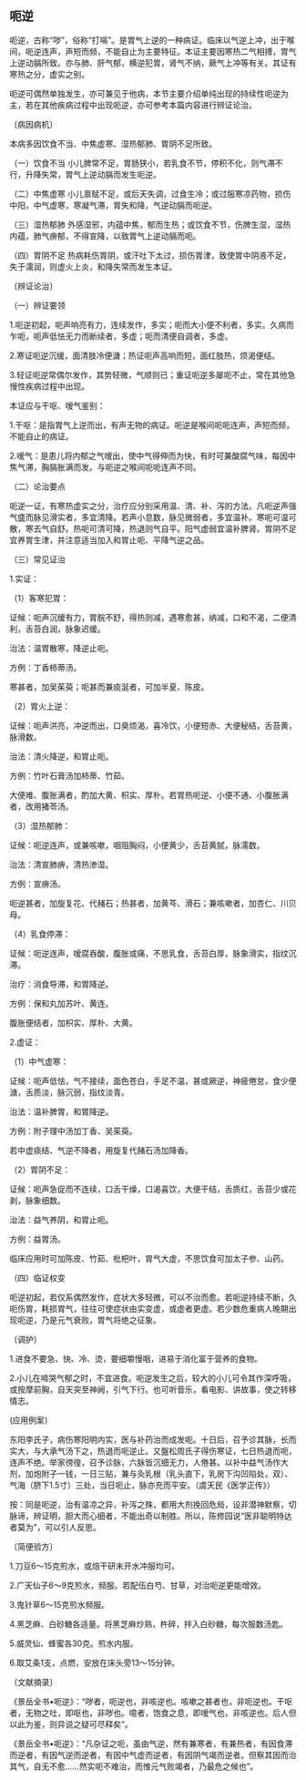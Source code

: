 ## 呃逆

呃逆，古称“哕”，俗称“打嗝”。是胃气上逆的一种病证。临床以气逆上冲，出于喉间，呃逆连声，声短而频，不能自止为主要特征。本证主要因寒热二气相搏，胃气上逆动膈所致。亦与肺、肝气郁，横逆犯胃，肾气不纳，厥气上冲等有关。其证有寒热之分，虚实之别。

呃逆可偶然单独发生，亦可兼见于他病，本节主要介绍单纯出现的持续性呃逆为主，若在其他疾病过程中出现呃逆，亦可参考本篇内容进行辨证论治。

〔病因病机〕

本病多因饮食不当、中焦虚寒、湿热郁肺、胃阴不足所致。

（一）饮食不当 小儿脾常不足，胃肠狭小，若乳食不节，停积不化，则气滞不行，升降失常，胃气上逆动膈而发生呃逆。

（二）中焦虚寒 小儿禀赋不足，或后天失调，过食生冷；或过服寒凉药物，损伤中阳，中气虚寒，寒凝气滞，胃失和降，气逆动膈而呃逆。

（三）湿热郁肺 外感湿邪，内蕴中焦，郁而生热；或饮食不节，伤脾生湿，湿热内蕴，肺气痹郁，不得宣降，以致胃气上逆动膈而呃。

（四）胃阴不足 热病耗伤胃阴，或汗吐下太过，损伤胃津，致使胃中阴液不足，失于濡润，则虚火上炎，和降失常而发生本证。

〔辨证论治〕

（一）辨证要领

1.呃逆初起，呃声响亮有力，连续发作，多实；呃而大小便不利者，多实。久病而乍呃，呃声低怯无力而断续者，多虚；呃而清便自调者，多虚。

2.寒证呃逆沉缓，面清肢冷便溏；热证呃声高响而短，面红肢热，烦渴便结。

3.轻证呃逆常偶尔发作，其势轻微，气顺则已；重证呃逆多屡呃不止，常在其他急慢性疾病过程中出现。

本证应与干呕、嗳气鉴别：

1.干呕：是指胃气上逆而出，有声无物的病证。呃逆是喉间呃呃连声，声短而频，不能自止的病证。

2.嗳气：是患儿将内郁之气嗳出，使中气得伸而为快，有时可兼酸腐气味，每因中焦气滞，胸膈胀满而发。与呃逆之喉间呃呃连声不同。

（二）论治要点

呃逆一证，有寒热虚实之分，治疗应分别采用温、清、补、泻的方法。凡呃逆声强气盛而脉见滑实者，多宜清降。若声小息数，脉见微弱者，多宜温补。寒呃可温可散，寒去气自舒。热呃可清可降，热退则气自平。阳气虚弱宜温补脾肾。胃阴不足宜养胃生津，并注意适当加入和胃止呃、平降气逆之品。

（三）常见证治

1.实证：

（1）客寒犯胃：

证候：呃声沉缓有力，胃脘不舒，得热则减，遇寒愈甚，纳减，口和不渴，二便清利，舌苔白润，脉象迟缓。

治法：温胃散寒，降逆止呃。

方例：丁香柿蒂汤。

寒甚者，加吴茱萸；呃甚而兼痰涎者，可加半夏、陈皮。

（2）胃火上逆：

证候：呃声洪亮，冲逆而出，口臭烦渴，喜冷饮，小便短赤、大便秘结，舌苔黄，脉滑数。

治法：清火降逆，和胃止呃。

方例：竹叶石膏汤加柿蒂、竹茹。

大便难、腹胀满者，酌加大黄、枳实、厚朴。若胃热呃逆、小便不通、小腹胀满者，改用猪苓汤。

（3）湿热郁肺：

证候：呃逆连声，或兼咳嗽，咽阻胸闷，小便黄少，舌苔黄腻，脉濡数。

治法：清宣肺痹，清热渗湿。

方例：宣痹汤。

呃逆甚者，加旋复花、代赭石；热甚者，加黄芩、滑石；兼咳嗽者，加杏仁、川贝母。

（4）乳食停滞：

证候：呃逆连声，嗳腐吞酸，腹胀或痛，不思乳食，舌苔白厚，脉象滑实，指纹沉滞。

治疗：消食导滞，和胃降逆。

方例：保和丸加苏叶、黄连。

腹胀便结者，加枳实、厚朴、大黄。

2.虚证：

（1）中气虚寒：

证候：呃声低怯，气不接续，面色苍白，手足不温，甚或厥逆，神疲倦怠，食少便溏，舌质淡，脉沉弱，指纹淡青。

治法：温补脾胃，和胃降逆。

方例：附子理中汤加丁香、吴茱萸。

若中虚痰结、气逆不降者，用旋复代赭石汤加降香。

（2）胃阴不足：

证候：呃声急促而不连续，口舌干燥，口渴喜饮，大便干结，舌质红，舌苔少或花剥，脉象细数。

治法：益气养阴，和胃止呃。

方例：益胃汤。

临床应用时可加陈皮、竹茹、枇杷叶，胃气大虚，不思饮食可加太子参、山药。

（四）临证权变

呃逆初起，若仅系偶然发作，症状大多轻微，可以不治而愈。若呃逆持续不断，久呃伤胃，耗损胃气，往往可使症状由实变虚，或虚者更虚。若少数危重病人晚期出现呃逆，乃是元气衰败，胃气将绝之征象。

〔调护〕

1.进食不要急、快、冷、烫，要细嚼慢咽，进易于消化富于营养的食物。

2.小儿在啼哭气郁之时，不宜进食。呃逆发生之后，较大的小儿可令其作深呼吸，或按摩前胸，自天突至神阙，引气下行。也可听音乐，看电影、讲故事，使之转移情志。

(应用例案〕

东阳李氏子，病伤寒阳明内实，医与补药治而成发呃。十日后，召予诊其脉，长而实大，与大承气汤下之，热退而呃逆止。又盤松周氏子得伤寒证，七日热退而呃，连声不绝。举家徬徨，召予诊脉，六脉皆沉细无力，人倦甚。以补中益气汤作大剂，加炮附子一钱，一日三贴，兼与灸乳根（乳头直下，乳房下沟凹陷处，双）、气海（脐下1.5寸）三处，当日呃止，脉亦充而平安。（虞天民《医学正传》）

按：同是呃逆，治有温凉之异，补泻之殊，都用大剂挽回危局，设非潜神默察，切脉谛，辨证明，胆大而心细者，不能出奇以制胜。所以，陈修园说“医非聪明特达者莫为”，可以引人反思。

〔简便验方〕

1.刀豆6〜15克煎水，或焙干研末开水冲服均可。

2.广天仙子6〜9克煎水，频服。若配伍白芍、甘草，对治呃逆更能增效。

3.鬼针草6〜15克煎水频服。

4.黑芝麻、白砂糖各适量。将黑芝麻炒熟，杵碎，拌入白砂糖，每次服数汤匙。

5.威灵仙、蜂蜜各30克。煎水内服。

6.取艾条1支，点燃，安放在床头旁13〜15分钟。

〔文献摘录〕

《景岳全书•呃逆》：“哕者，呃逆也，非咳逆也。咳嗽之甚者也，非呃逆也。干呕者，无物之吐，即呕也，非哕也。噫者，饱食之息，即嗳气也，非咳逆也。后人但以此为鉴，则异说之疑可尽释矣”。

《景岳全书•呃逆》：“凡杂证之呃，虽由气逆，然有兼寒者，有兼热者，有因食滞而逆者，有因气逆而逆者，有因中气虚而逆者，有因阴气竭而逆者。但察其因而治其气，自无不愈……然实呃不难治，而惟元气败竭者，乃最危之候也”。
